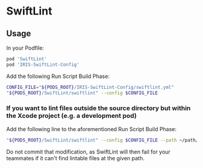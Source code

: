 # SwiftLint

## Usage

In your Podfile:
```ruby
pod 'SwiftLint'
pod 'IRIS-SwiftLint-Config'
```

Add the following Run Script Build Phase:

```bash
CONFIG_FILE="${PODS_ROOT}/IRIS-SwiftLint-Config/swiftlint.yml"
"${PODS_ROOT}/SwiftLint/swiftlint" --config $CONFIG_FILE
```

### If you want to lint files outside the source directory but within the Xcode project (e.g. a development pod)

Add the following line to the aforementioned Run Script Build Phase:

```bash
"${PODS_ROOT}/SwiftLint/swiftlint" --config $CONFIG_FILE --path ~/path/to/additional/files/to/lint
```

Do not commit that modification, as SwiftLint will then fail for your teammates if it can't find lintable files at the given path. 
